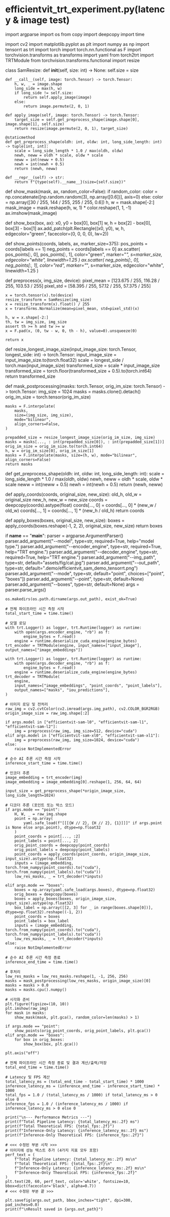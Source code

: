 # efficientvit_trt_experiment.py(latency & image test)

import argparse
import os
from copy import deepcopy
import time

import cv2
import matplotlib.pyplot as plt
import numpy as np
import tensorrt as trt
import torch
import torch.nn.functional as F
import torchvision.transforms as transforms
import yaml
from torch2trt import TRTModule
from torchvision.transforms.functional import resize


class SamResize:
    def __init__(self, size: int) -> None:
        self.size = size

    def __call__(self, image: torch.Tensor) -> torch.Tensor:
        h, w, _ = image.shape
        long_side = max(h, w)
        if long_side != self.size:
            return self.apply_image(image)
        else:
            return image.permute(2, 0, 1)

    def apply_image(self, image: torch.Tensor) -> torch.Tensor:
        target_size = self.get_preprocess_shape(image.shape[0], image.shape[1], self.size)
        return resize(image.permute(2, 0, 1), target_size)

    @staticmethod
    def get_preprocess_shape(oldh: int, oldw: int, long_side_length: int) -> tuple[int, int]:
        scale = long_side_length * 1.0 / max(oldh, oldw)
        newh, neww = oldh * scale, oldw * scale
        neww = int(neww + 0.5)
        newh = int(newh + 0.5)
        return (newh, neww)

    def __repr__(self) -> str:
        return f"{type(self).__name__}(size={self.size})"


def show_mask(mask, ax, random_color=False):
    if random_color:
        color = np.concatenate([np.random.random(3), np.array([0.6])], axis=0)
    else:
        color = np.array([30 / 255, 144 / 255, 255 / 255, 0.6])
    h, w = mask.shape[-2:]
    mask_image = mask.reshape(h, w, 1) * color.reshape(1, 1, -1)
    ax.imshow(mask_image)


def show_box(box, ax):
    x0, y0 = box[0], box[1]
    w, h = box[2] - box[0], box[3] - box[1]
    ax.add_patch(plt.Rectangle((x0, y0), w, h, edgecolor="green", facecolor=(0, 0, 0, 0), lw=2))


def show_points(coords, labels, ax, marker_size=375):
    pos_points = coords[labels == 1]
    neg_points = coords[labels == 0]
    ax.scatter(
        pos_points[:, 0], pos_points[:, 1], color="green", marker="*", s=marker_size, edgecolor="white", linewidth=1.25
    )
    ax.scatter(
        neg_points[:, 0], neg_points[:, 1], color="red", marker="*", s=marker_size, edgecolor="white", linewidth=1.25
    )


def preprocess(x, img_size, device):
    pixel_mean = [123.675 / 255, 116.28 / 255, 103.53 / 255]
    pixel_std = [58.395 / 255, 57.12 / 255, 57.375 / 255]

    x = torch.tensor(x).to(device)
    resize_transform = SamResize(img_size)
    x = resize_transform(x).float() / 255
    x = transforms.Normalize(mean=pixel_mean, std=pixel_std)(x)

    h, w = x.shape[-2:]
    th, tw = img_size, img_size
    assert th >= h and tw >= w
    x = F.pad(x, (0, tw - w, 0, th - h), value=0).unsqueeze(0)

    return x


def resize_longest_image_size(input_image_size: torch.Tensor, longest_side: int) -> torch.Tensor:
    input_image_size = input_image_size.to(torch.float32)
    scale = longest_side / torch.max(input_image_size)
    transformed_size = scale * input_image_size
    transformed_size = torch.floor(transformed_size + 0.5).to(torch.int64)
    return transformed_size


def mask_postprocessing(masks: torch.Tensor, orig_im_size: torch.Tensor) -> torch.Tensor:
    img_size = 1024
    masks = masks.clone().detach()
    orig_im_size = torch.tensor(orig_im_size)

    masks = F.interpolate(
        masks,
        size=(img_size, img_size),
        mode="bilinear",
        align_corners=False,
    )

    prepadded_size = resize_longest_image_size(orig_im_size, img_size)
    masks = masks[..., : int(prepadded_size[0]), : int(prepadded_size[1])]
    orig_im_size = orig_im_size.to(torch.int64)
    h, w = orig_im_size[0], orig_im_size[1]
    masks = F.interpolate(masks, size=(h, w), mode="bilinear", align_corners=False)
    return masks


def get_preprocess_shape(oldh: int, oldw: int, long_side_length: int):
    scale = long_side_length * 1.0 / max(oldh, oldw)
    newh, neww = oldh * scale, oldw * scale
    neww = int(neww + 0.5)
    newh = int(newh + 0.5)
    return (newh, neww)


def apply_coords(coords, original_size, new_size):
    old_h, old_w = original_size
    new_h, new_w = new_size
    coords = deepcopy(coords).astype(float)
    coords[..., 0] = coords[..., 0] * (new_w / old_w)
    coords[..., 1] = coords[..., 1] * (new_h / old_h)
    return coords


def apply_boxes(boxes, original_size, new_size):
    boxes = apply_coords(boxes.reshape(-1, 2, 2), original_size, new_size)
    return boxes


if __name__ == "__main__":
    parser = argparse.ArgumentParser()
    parser.add_argument("--model", type=str, required=True, help="model type.")
    parser.add_argument("--encoder_engine", type=str, required=True, help="TRT engine.")
    parser.add_argument("--decoder_engine", type=str, required=True, help="TRT engine.")
    parser.add_argument("--img_path", type=str, default="assets/fig/cat.jpg")
    parser.add_argument("--out_path", type=str, default=".demo/efficientvit_sam_demo_tensorrt.png")
    parser.add_argument("--mode", type=str, default="point", choices=["point", "boxes"])
    parser.add_argument("--point", type=str, default=None)
    parser.add_argument("--boxes", type=str, default=None)
    args = parser.parse_args()

    os.makedirs(os.path.dirname(args.out_path), exist_ok=True)

    # 전체 파이프라인 시간 측정 시작
    total_start_time = time.time()

    # 모델 로딩
    with trt.Logger() as logger, trt.Runtime(logger) as runtime:
        with open(args.encoder_engine, "rb") as f:
            engine_bytes = f.read()
        engine = runtime.deserialize_cuda_engine(engine_bytes)
    trt_encoder = TRTModule(engine, input_names=["input_image"], output_names=["image_embeddings"])

    with trt.Logger() as logger, trt.Runtime(logger) as runtime:
        with open(args.decoder_engine, "rb") as f:
            engine_bytes = f.read()
        engine = runtime.deserialize_cuda_engine(engine_bytes)
    trt_decoder = TRTModule(
        engine,
        input_names=["image_embeddings", "point_coords", "point_labels"],
        output_names=["masks", "iou_predictions"],
    )

    # 이미지 로딩 및 전처리
    raw_img = cv2.cvtColor(cv2.imread(args.img_path), cv2.COLOR_BGR2RGB)
    origin_image_size = raw_img.shape[:2]

    if args.model in ["efficientvit-sam-l0", "efficientvit-sam-l1", "efficientvit-sam-l2"]:
        img = preprocess(raw_img, img_size=512, device="cuda")
    elif args.model in ["efficientvit-sam-xl0", "efficientvit-sam-xl1"]:
        img = preprocess(raw_img, img_size=1024, device="cuda")
    else:
        raise NotImplementedError

    # 순수 AI 추론 시간 측정 시작
    inference_start_time = time.time()
    
    # 인코더 추론
    image_embedding = trt_encoder(img)
    image_embedding = image_embedding[0].reshape(1, 256, 64, 64)

    input_size = get_preprocess_shape(*origin_image_size, long_side_length=1024)

    # 디코더 추론 (포인트 또는 박스 모드)
    if args.mode == "point":
        H, W, _ = raw_img.shape
        point = np.array(
            yaml.safe_load(f"[[[{W // 2}, {H // 2}, {1}]]]" if args.point is None else args.point), dtype=np.float32
        )
        point_coords = point[..., :2]
        point_labels = point[..., 2]
        orig_point_coords = deepcopy(point_coords)
        orig_point_labels = deepcopy(point_labels)
        point_coords = apply_coords(point_coords, origin_image_size, input_size).astype(np.float32)
        inputs = (image_embedding, torch.from_numpy(point_coords).to("cuda"), torch.from_numpy(point_labels).to("cuda"))
        low_res_masks, _ = trt_decoder(*inputs)

    elif args.mode == "boxes":
        boxes = np.array(yaml.safe_load(args.boxes), dtype=np.float32)
        orig_boxes = deepcopy(boxes)
        boxes = apply_boxes(boxes, origin_image_size, input_size).astype(np.float32)
        box_label = np.array([[2, 3] for _ in range(boxes.shape[0])], dtype=np.float32).reshape((-1, 2))
        point_coords = boxes
        point_labels = box_label
        inputs = (image_embedding, torch.from_numpy(point_coords).to("cuda"), torch.from_numpy(point_labels).to("cuda"))
        low_res_masks, _ = trt_decoder(*inputs)
    else:
        raise NotImplementedError

    # 순수 AI 추론 시간 측정 종료
    inference_end_time = time.time()

    # 후처리
    low_res_masks = low_res_masks.reshape(1, -1, 256, 256)
    masks = mask_postprocessing(low_res_masks, origin_image_size)[0]
    masks = masks > 0.0
    masks = masks.cpu().numpy()
    
    # 시각화 준비
    plt.figure(figsize=(10, 10))
    plt.imshow(raw_img)
    for mask in masks:
        show_mask(mask, plt.gca(), random_color=len(masks) > 1)
    
    if args.mode == "point":
        show_points(orig_point_coords, orig_point_labels, plt.gca())
    elif args.mode == "boxes":
        for box in orig_boxes:
            show_box(box, plt.gca())
            
    plt.axis("off")

    # 전체 파이프라인 시간 측정 종료 및 결과 계산/출력/저장
    total_end_time = time.time()

    # Latency 및 FPS 계산
    total_latency_ms = (total_end_time - total_start_time) * 1000
    inference_latency_ms = (inference_end_time - inference_start_time) * 1000
    total_fps = 1.0 / (total_latency_ms / 1000) if total_latency_ms > 0 else 0
    inference_fps = 1.0 / (inference_latency_ms / 1000) if inference_latency_ms > 0 else 0
    
    print("\n--- Performance Metrics ---")
    print(f"Total Pipeline Latency: {total_latency_ms:.2f} ms")
    print(f"Total Theoretical FPS: {total_fps:.2f}")
    print(f"Inference-Only Latency: {inference_latency_ms:.2f} ms")
    print(f"Inference-Only Theoretical FPS: {inference_fps:.2f}")
    
    # <<< 수정된 부분 시작 >>>
    # 이미지에 성능 텍스트 추가 (4가지 지표 모두 포함)
    perf_text = (
        f"Total Pipeline Latency: {total_latency_ms:.2f} ms\n"
        f"Total Theoretical FPS: {total_fps:.2f}\n"
        f"Inference-Only Latency: {inference_latency_ms:.2f} ms\n"
        f"Inference-Only Theoretical FPS: {inference_fps:.2f}"
    )
    plt.text(20, 60, perf_text, color='white', fontsize=10, bbox=dict(facecolor='black', alpha=0.7))
    # <<< 수정된 부분 끝 >>>

    plt.savefig(args.out_path, bbox_inches="tight", dpi=300, pad_inches=0.0)
    print(f"\nResult saved in {args.out_path}")
